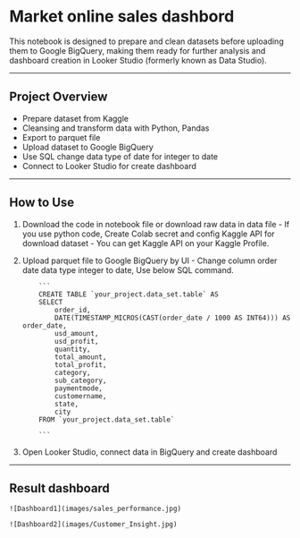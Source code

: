 # Market online sales dashbord
This notebook is designed to prepare and clean datasets before uploading them to Google BigQuery, making them ready for further analysis and dashboard creation in Looker Studio (formerly known as Data Studio).

---

## Project Overview

- Prepare dataset from Kaggle 
- Cleansing and transform data with Python, Pandas
- Export to parquet file
- Upload dataset to Google BigQuery
- Use SQL change data type of date for integer to date
- Connect to Looker Studio for create dashboard

---

## How to Use

 1. Download the code in notebook file or download raw data in data file 
        - If you use python code, Create Colab secret and config Kaggle API for download dataset
        - You can get Kaggle API on your Kaggle Profile.
 
 2. Upload parquet file to Google BigQuery by UI
        - Change column order date data type integer to date, Use below SQL command.

            ```
            CREATE TABLE `your_project.data_set.table` AS
            SELECT
                order_id,
                DATE(TIMESTAMP_MICROS(CAST(order_date / 1000 AS INT64))) AS order_date,
                usd_amount,
                usd_profit,
                quantity,
                total_amount,
                total_profit,
                category,
                sub_category,
                paymentmode,
                customername,
                state,
                city
            FROM `your_project.data_set.table`

            ```
3. Open Looker Studio, connect data in BigQuery and create dashboard

---

## Result dashboard
    ![Dashboard1](images/sales_performance.jpg)
    
    ![Dashboard2](images/Customer_Insight.jpg)

     



